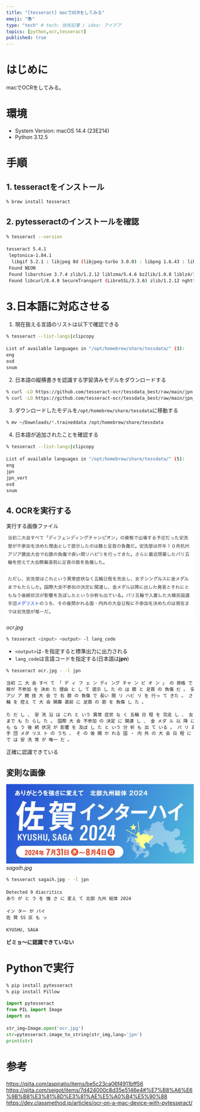 ```yaml
---
title: "[tesseract] macでOCRをしてみる"
emoji: "📚"
type: "tech" # tech: 技術記事 / idea: アイデア
topics: [python,ocr,tesseract]
published: true
---
```

# はじめに
macでOCRをしてみる。
# 環境
* System Version: macOS 14.4 (23E214)
* Python 3.12.5
# 手順
## 1. tesseractをインストール
```bash
% brew install tesseract
```
## 2. pytesseractのインストールを確認
```bash
% tesseract --version

tesseract 5.4.1
 leptonica-1.84.1
  libgif 5.2.1 : libjpeg 8d (libjpeg-turbo 3.0.0) : libpng 1.6.43 : libtiff 4.6.0 : zlib 1.2.12 : libwebp 1.4.0 : libopenjp2 2.5.2
 Found NEON
 Found libarchive 3.7.4 zlib/1.2.12 liblzma/5.4.6 bz2lib/1.0.8 liblz4/1.9.4 libzstd/1.5.6
 Found libcurl/8.4.0 SecureTransport (LibreSSL/3.3.6) zlib/1.2.12 nghttp2/1.58.0
```
# 3.日本語に対応させる
1. 現在扱える言語のリストは以下で確認できる
```bash
% tesseract --list-langs|clipcopy

List of available languages in "/opt/homebrew/share/tessdata/" (3):
eng
osd
snum
```
2. 日本語の縦横書きを認識する学習済みモデルをダウンロードする
```bash
% curl -LO https://github.com/tesseract-ocr/tessdata_best/raw/main/jpn.traineddata
% curl -LO https://github.com/tesseract-ocr/tessdata_best/raw/main/jpn_vert.traineddata
```
3. ダウンロードしたモデルを`/opt/homebrew/share/tessdata`に移動する
```bash
% mv ~/Downloads/*.traineddata /opt/homebrew/share/tessdata
```
4. 日本語が追加されたことを確認する
```bash
% tesseract --list-langs|clipcopy

List of available languages in "/opt/homebrew/share/tessdata/" (5):
eng
jpn
jpn_vert
osd
snum
```
## 4. OCRを実行する
実行する画像ファイル
![](/images/ocr.jpg)
*ocr.jpg*
```bash
% tesseract <input> <output> -l lang_code
```
* `<output>`は`-`を指定すると標準出力に出力される
* `lang_code`は言語コードを指定する(日本語は**jpn**)

```bash
% tesseract ocr.jpg - -l jpn

当初 二 大 会 すべ て 「 デ ィ フ ェ ン ディ ング チャ ン ピ オ ン 」 の 資格 で 出場 する 予定 だ っ た 安 洗
稼が 不参加 を 決め た 理由 と し て 提示 し た の は 膝 と 足首 の 負傷 だ 。 安 洗 沿 は 昨年 1 0 月 杭州
アジ ア 競 技 大 会 で 右 膝 の 負傷 で 長い 間 リ ハビ リ を 行っ て きた 。 さ ら に 最近 閉幕 し た パリ 五
輪 を 控え て 大 会 開幕 直前 に 足首 の 筋 を 負傷 し た 。

た だ し 、 安 洗 沿 は これ と いう 異常 症状 な く 五輪 日 程 を 完走 し 、 女 子 シ ング ルス に 金メダル
まで も た らし た 。 国際 大 会 不参加 の 決定 に 関連 し 、 金 メダ ル 以 降 に 出し た 発言 と それ に と
も な う 後 続 状況 が 影響 を 及ぼ し た と いう 分 析 も 出 て いる 。 パ リ 五 輪 で 入賞 し た 大 韓 民国 選
手 団 メダ リス ト の うち 、 そ の 後 開 か れる 国 ・ 内 外 の 大 会 日 程 に 不参加 を 決め た の は 現在 ま
で は 安 洗 常 が 唯一 だ 。
```
正確に認識できている

## 変則な画像
![](/images/sagaih.jpg)
*sagaih.jpg*
```bash
% tesseract sagaih.jpg - -l jpn

Detected 9 diacritics
あり が と う を 強 さ に 変え て 北部 九州 総体 2024

イン ター が パイ
佐 賀 SS 区 も っ

KYUSHU, SAGA
```

**ビミョ〜に認識できていない**
# Pythonで実行
```bash
% pip install pytesseract
% pip install Pillow
```
```python
import pytesseract
from PIL import Image
import os

str_img=Image.open('ocr.jpg')
str=pytesseract.image_to_string(str_img,lang='jpn')
print(str)
```

# 参考
https://qiita.com/aspiratio/items/be5c23ca06f4911bff56
https://qiita.com/seigot/items/7d424000c8d35e5146e4#%E7%B8%A6%E6%9B%B8%E3%81%8D%E3%81%AE%E5%A0%B4%E5%90%88
https://dev.classmethod.jp/articles/ocr-on-a-mac-device-with-pytesseract/